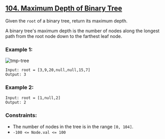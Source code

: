 ## [104. Maximum Depth of Binary Tree](https://leetcode.com/problems/maximum-depth-of-binary-tree/)

Given the `root` of a binary tree, return its maximum depth.

A binary tree's maximum depth is the number of nodes along the longest path from the root node down to the farthest leaf node.

### Example 1:

![tmp-tree](https://github.com/user-attachments/assets/c4b2ef3b-a21d-48bd-b514-5460957e15df)

```
Input: root = [3,9,20,null,null,15,7]
Output: 3
```

### Example 2:

```
Input: root = [1,null,2]
Output: 2
```

### Constraints:

- The number of nodes in the tree is in the range `[0, 104]`.
- `-100 <= Node.val <= 100`
